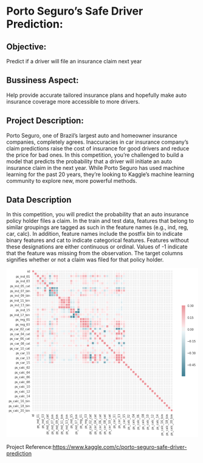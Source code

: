# Porto Seguro’s Safe Driver Prediction:

## Objective: 
Predict if a driver will file an insurance claim next year

## Bussiness Aspect: 
Help provide accurate tailored insurance plans and hopefully make auto insurance coverage more accessible to more drivers.

## Project Description: 
Porto Seguro, one of Brazil’s largest auto and homeowner insurance companies, completely agrees. Inaccuracies in car insurance company’s claim predictions raise the cost of insurance for good drivers and reduce the price for bad ones.
In this competition, you’re challenged to build a model that predicts the probability that a driver will initiate an auto insurance claim in the next year. While Porto Seguro has used machine learning for the past 20 years, they’re looking to Kaggle’s machine learning community to explore new, more powerful methods.

## Data Description
In this competition, you will predict the probability that an auto insurance policy holder files a claim. In the train and test data, features that belong to similar groupings are tagged as such in the feature names (e.g., ind, reg, car, calc). In addition, feature names include the postfix bin to indicate binary features and cat to indicate categorical features. Features without these designations are either continuous or ordinal. Values of -1 indicate that the feature was missing from the observation. The target columns signifies whether or not a claim was filed for that policy holder.


![alt text](https://github.com/cjvegi/DataScience-career-track-at-Springboard/blob/master/Capstone%20project%201/images/correlation_plot.png)

Project Reference:https://www.kaggle.com/c/porto-seguro-safe-driver-prediction
